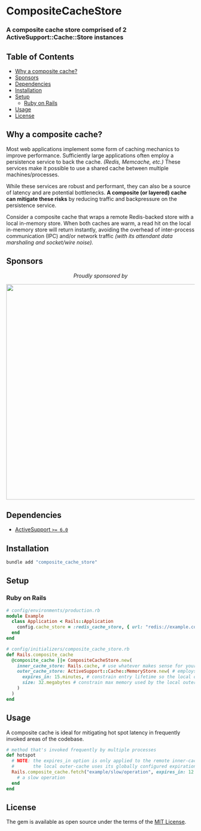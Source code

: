 # CompositeCacheStore

### A composite cache store comprised of 2 ActiveSupport::Cache::Store instances

<!-- Tocer[start]: Auto-generated, don't remove. -->

## Table of Contents

  - [Why a composite cache?](#why-a-composite-cache)
  - [Sponsors](#sponsors)
  - [Dependencies](#dependencies)
  - [Installation](#installation)
  - [Setup](#setup)
    - [Ruby on Rails](#ruby-on-rails)
  - [Usage](#usage)
  - [License](#license)

<!-- Tocer[finish]: Auto-generated, don't remove. -->

## Why a composite cache?

Most web applications implement some form of caching mechanics to improve performance.
Sufficiently large applications often employ a persistence service to back the cache.
_(Redis, Memcache, etc.)_ These services make it possible to use a shared cache between multiple machines/processes.

While these services are robust and performant, they can also be a source of latency and are potential bottlenecks.
__A composite (or layered) cache can mitigate these risks__
by reducing traffic and backpressure on the persistence service.

Consider a composite cache that wraps a remote Redis-backed store with a local in-memory store.
When both caches are warm, a read hit on the local in-memory store will return instantly, avoiding the overhead
of inter-process communication (IPC) and/or network traffic _(with its attendant data marshaling and socket/wire noise)._

## Sponsors

<p align="center">
  <em>Proudly sponsored by</em>
</p>
<p align="center">
  <a href="https://www.clickfunnels.com?utm_source=hopsoft&utm_medium=open-source&utm_campaign=composite_cache_store">
    <img src="https://images.clickfunnel.com/uploads/digital_asset/file/176632/clickfunnels-dark-logo.svg" width="575" />
  </a>
</p>

## Dependencies

- [ActiveSupport `>= 6.0`](https://github.com/rails/rails/tree/main/activesupport)

## Installation

```sh
bundle add "composite_cache_store"
```

## Setup

### Ruby on Rails

```ruby
# config/environments/production.rb
module Example
  class Application < Rails::Application
    config.cache_store = :redis_cache_store, { url: "redis://example.com:6379/1" }
  end
end
```

```ruby
# config/initializers/composite_cache_store.rb
def Rails.composite_cache
  @composite_cache ||= CompositeCacheStore.new(
    inner_cache_store: Rails.cache, # use whatever makes sense for your app as the remote inner-cache
    outer_cache_store: ActiveSupport::Cache::MemoryStore.new( # employs an LRU eviction policy
      expires_in: 15.minutes, # constrain entry lifetime so the local outer-cache doesn't drift out of sync
      size: 32.megabytes # constrain max memory used by the local outer-cache
    )
  )
end
```

## Usage

A composite cache is ideal for mitigating hot spot latency in frequently invoked areas of the codebase.

```ruby
# method that's invoked frequently by multiple processes
def hotspot
  # NOTE: the expires_in option is only applied to the remote inner-cache
  #       the local outer-cache uses its globally configured expiration policy
  Rails.composite_cache.fetch("example/slow/operation", expires_in: 12.hours) do
    # a slow operation
  end
end
```

## License

The gem is available as open source under the terms of the [MIT License](https://opensource.org/licenses/MIT).
